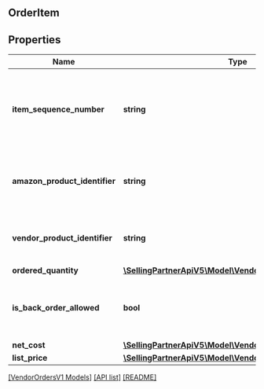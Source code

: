 ## OrderItem

## Properties

Name | Type | Description | Notes
------------ | ------------- | ------------- | -------------
**item_sequence_number** | **string** | Numbering of the item on the purchase order. The first item will be 1, the second 2, and so on. |
**amazon_product_identifier** | **string** | Amazon Standard Identification Number (ASIN) of an item. | [optional]
**vendor_product_identifier** | **string** | The vendor selected product identification of the item. | [optional]
**ordered_quantity** | [**\SellingPartnerApiV5\Model\VendorOrdersV1\ItemQuantity**](ItemQuantity.md) |  |
**is_back_order_allowed** | **bool** | When true, we will accept backorder confirmations for this item. |
**net_cost** | [**\SellingPartnerApiV5\Model\VendorOrdersV1\Money**](Money.md) |  | [optional]
**list_price** | [**\SellingPartnerApiV5\Model\VendorOrdersV1\Money**](Money.md) |  | [optional]

[[VendorOrdersV1 Models]](../) [[API list]](../../Api) [[README]](../../../README.md)
